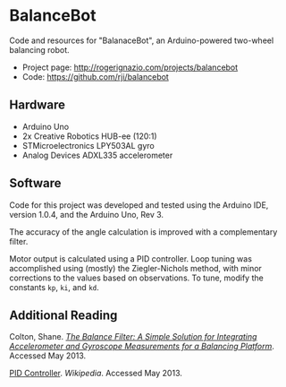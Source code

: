 # BalanceBot
Code and resources for "BalanaceBot", an Arduino-powered two-wheel balancing robot.

  * Project page: <http://rogerignazio.com/projects/balancebot>
  * Code: <https://github.com/rji/balancebot>

## Hardware
  * Arduino Uno
  * 2x Creative Robotics HUB-ee (120:1)
  * STMicroelectronics LPY503AL gyro
  * Analog Devices ADXL335 accelerometer

## Software
Code for this project was developed and tested using the Arduino IDE, version 1.0.4, and the Arduino Uno, Rev 3. 

The accuracy of the angle calculation is improved with a complementary filter.

Motor output is calculated using a PID controller. Loop tuning was accomplished using (mostly) the Ziegler-Nichols method, with minor corrections to the values based on observations. To tune, modify the constants `kp`, `ki`, and `kd`.

## Additional Reading
Colton, Shane. _[The Balance Filter: A Simple Solution for Integrating Accelerometer and Gyroscope Measurements for a Balancing Platform](http://web.mit.edu/scolton/www/filter.pdf)_. Accessed May 2013.

[PID Controller](http://en.wikipedia.org/wiki/PID_controller). _Wikipedia_. Accessed May 2013.
